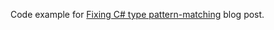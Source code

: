 Code example for [Fixing C# type pattern-matching](https://www.maltsev.space/blog/007-fixing-csharp-type-pattern-matching/) blog post.
